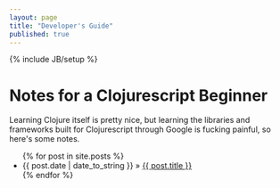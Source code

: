 ```yaml
---
layout: page
title: "Developer's Guide"
published: true
---
```




{% include JB/setup %}

Notes for a Clojurescript Beginner
==================================

Learning Clojure itself is pretty nice, but learning the libraries and frameworks built for Clojurescript through Google is fucking painful, so here's some notes.

<ul class="posts">
  {% for post in site.posts %}
    <li><span>{{ post.date | date_to_string }}</span> &raquo; <a href="{{ BASE_PATH }}{{ post.url }}">{{ post.title }}</a></li>
  {% endfor %}
</ul>
